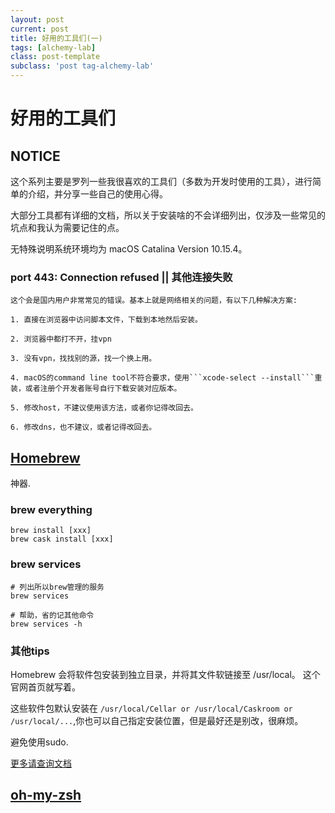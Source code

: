 ```yaml
---
layout: post
current: post
title: 好用的工具们(一)
tags: [alchemy-lab]
class: post-template
subclass: 'post tag-alchemy-lab'
---
```


# 好用的工具们

## NOTICE

  这个系列主要是罗列一些我很喜欢的工具们（多数为开发时使用的工具），进行简单的介绍，并分享一些自己的使用心得。

  大部分工具都有详细的文档，所以关于安装啥的不会详细列出，仅涉及一些常见的坑点和我认为需要记住的点。

  无特殊说明系统环境均为 macOS Catalina Version 10.15.4。

### port 443: Connection refused || 其他连接失败

    这个会是国内用户非常常见的错误。基本上就是网络相关的问题，有以下几种解决方案:

    1. 直接在浏览器中访问脚本文件，下载到本地然后安装。

    2. 浏览器中都打不开，挂vpn

    3. 没有vpn，找找别的源，找一个换上用。

    4. macOS的command line tool不符合要求，使用```xcode-select --install```重装，或者注册个开发者账号自行下载安装对应版本。

    5. 修改host，不建议使用该方法，或者你记得改回去。

    6. 修改dns，也不建议，或者记得改回去。


## [Homebrew](https://brew.sh/)

  神器.

### brew everything

```
brew install [xxx]
brew cask install [xxx]
```    
### brew services

```
# 列出所以brew管理的服务
brew services

# 帮助，省的记其他命令
brew services -h
```

### 其他tips

Homebrew 会将软件包安装到独立目录，并将其文件软链接至 /usr/local。 这个官网首页就写着。

这些软件包默认安装在 ```/usr/local/Cellar or /usr/local/Caskroom or /usr/local/...```,你也可以自己指定安装位置，但是最好还是别改，很麻烦。

避免使用sudo.

[更多请查询文档](https://docs.brew.sh/)


## [oh-my-zsh]()

## []()

## []()
